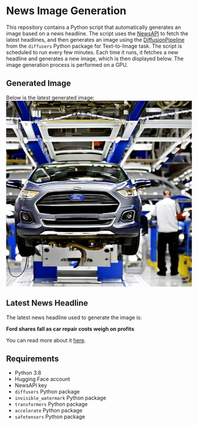 # News Image Generation
This repository contains a Python script that automatically generates an image based on a news headline. The script uses the [NewsAPI](https://newsapi.org/) to fetch the latest headlines, and then generates an image using the [DiffusionPipeline](https://github.com/huggingface/diffusers) from the `diffusers` Python package for Text-to-Image task.
The script is scheduled to run every few minutes. Each time it runs, it fetches a new headline and generates a new image, which is then displayed below. The image generation process is performed on a GPU.

## Generated Image
Below is the latest generated image:
![Generated Image](image.png)

## Latest News Headline
The latest news headline used to generate the image is:

**Ford shares fall as car repair costs weigh on profits**

You can read more about it [here](https://news.google.com/rss/articles/CBMicEFVX3lxTFB5b0l4QWJ0UHY0VFYtVzU0MF8xcDJDNHFwTEFzcW1jdWtHRG14a2xfel82ZmdScEdxbnJpTmN6aG03VHpSSngtM1hfWGFRTEZMRS10SUgteXU2cWZTMFBIalpXcDM4YlVxdy1UaldfaEg?oc=5).

## Requirements
- Python 3.8
- Hugging Face account
- NewsAPI key
- `diffusers` Python package
- `invisible_watermark` Python package
- `transformers` Python package
- `accelerate` Python package
- `safetensors` Python package
